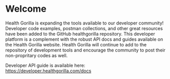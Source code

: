 # Welcome

Health Gorilla is expanding the tools available to our developer community!  Developer code examples, postman collections, and other great resources have been added to the GitHub healthgorilla repository.  This developer platform is a complement with the robust API docs and guides available on the Health Gorilla website.  Health Gorilla will continue to add to the repository of development tools and encourage the community to post their non-propritary codes as well.

Developer API guide is available here: https://developer.healthgorilla.com/docs
